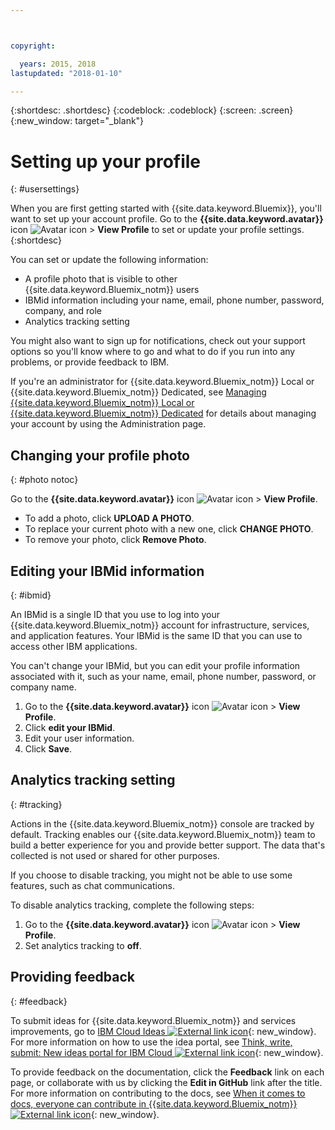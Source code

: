 ```yaml
---



copyright:

  years: 2015, 2018
lastupdated: "2018-01-10"

---
```


{:shortdesc: .shortdesc}
{:codeblock: .codeblock}
{:screen: .screen}
{:new_window: target="_blank"}

# Setting up your profile
{: #usersettings}

When you are first getting started with {{site.data.keyword.Bluemix}}, you'll want to set up your account profile. Go to the **{{site.data.keyword.avatar}}** icon ![Avatar icon](../icons/i-avatar-icon.svg) &gt; **View Profile** to set or update your profile settings.
{:shortdesc}

You can set or update the following information:

 * A profile photo that is visible to other {{site.data.keyword.Bluemix_notm}} users
 * IBMid information including your name, email, phone number, password, company, and role
 * Analytics tracking setting

You might also want to sign up for notifications, check out your support options so you'll know where to go and what to do if you run into any problems, or provide feedback to IBM.

If you're an administrator for {{site.data.keyword.Bluemix_notm}} Local or {{site.data.keyword.Bluemix_notm}} Dedicated, see [Managing {{site.data.keyword.Bluemix_notm}} Local or {{site.data.keyword.Bluemix_notm}} Dedicated](/docs/hybrid/index.html#mng) for details about managing your account by using the Administration page.

## Changing your profile photo
{: #photo notoc}

Go to the **{{site.data.keyword.avatar}}** icon ![Avatar icon](../icons/i-avatar-icon.svg) &gt; **View Profile**.

  * To add a photo, click **UPLOAD A PHOTO**.
  * To replace your current photo with a new one, click **CHANGE PHOTO**.
  * To remove your photo, click **Remove Photo**.

## Editing your IBMid information
{: #ibmid}

An IBMid is a single ID that you use to log into your {{site.data.keyword.Bluemix_notm}} account for infrastructure, services, and application features. Your IBMid is the same ID that you can use to access other IBM applications.

You can't change your IBMid, but you can edit your profile information associated with it, such as your name, email, phone number, password, or company name.

1. Go to the **{{site.data.keyword.avatar}}** icon ![Avatar icon](../icons/i-avatar-icon.svg) &gt; **View Profile**.
2. Click **edit your IBMid**.
3. Edit your user information.
4. Click **Save**.

## Analytics tracking setting
{: #tracking}

Actions in the {{site.data.keyword.Bluemix_notm}} console are tracked by default. Tracking enables our {{site.data.keyword.Bluemix_notm}} team to build a better experience for you and provide better support. The data that's collected is not used or shared for other purposes.

If you choose to disable tracking, you might not be able to use some features, such as chat communications.

To disable analytics tracking, complete the following steps:

1. Go to the **{{site.data.keyword.avatar}}** icon ![Avatar icon](../icons/i-avatar-icon.svg) &gt; **View Profile**.
2. Set analytics tracking to **off**.

## Providing feedback
{: #feedback}

To submit ideas for {{site.data.keyword.Bluemix_notm}} and services improvements, go to [IBM Cloud Ideas ![External link icon](../icons/launch-glyph.svg)](https://ibmcloud.ideas.aha.io){: new_window}. For more information on how to use the idea portal, see [Think, write, submit: New ideas portal for IBM Cloud ![External link icon](../icons/launch-glyph.svg)](https://developer.ibm.com/bluemix/2016/10/05/think-write-submit/){: new_window}.

To provide feedback on the documentation, click the **Feedback** link on each page, or collaborate with us by clicking the **Edit in GitHub** link after the title. For more information on contributing to the docs, see [When it comes to docs, everyone can contribute in {{site.data.keyword.Bluemix_notm}} ![External link icon](../icons/launch-glyph.svg)](https://developer.ibm.com/bluemix/2016/01/13/bluemix-docs-now-open-source-on-github/){: new_window}.
